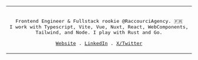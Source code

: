 <table>
  <tr>
  <td>
<p align="center">
  <samp>
    <br/>
    Frontend Engineer & Fullstack rookie @RaccourciAgency. 🇫🇷<br/>
    I work with Typescript, Vite, Vue, Nuxt, React, WebComponents, Tailwind, and Node. I play with Rust and Go. <br/>
    <br/>
    <a href="https://www.xavhm.foo" target="_blank" rel="noopener">Website</a> .
    <a href="https://www.linkedin.com/in/xavhm/" target="_blank" rel="noopener">LinkedIn</a> .
    <a href="https://x.com/_xavhm" target="_blank" rel="noopener">X/Twitter</a>
  </samp>
</p>
</td>
</tr>
</table>
